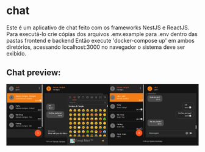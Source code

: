 # chat

Este é um aplicativo de chat feito com os frameworks NestJS e ReactJS.
Para executá-lo crie cópias dos arquivos .env.example para .env dentro das pastas frontend e backend
Então execute 'docker-compose up' em ambos diretórios, acessando localhost:3000 no navegador o sistema deve ser exibido.

## Chat preview:

![Chat gif](/screenshots/Gif%20chat.gif)
